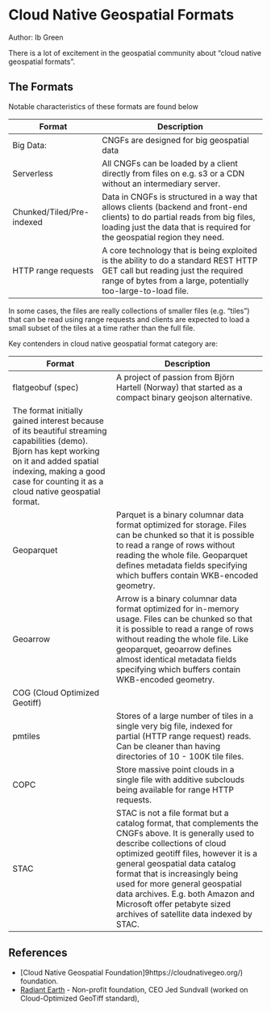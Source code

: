 # Cloud Native Geospatial Formats

Author: Ib Green

There is a lot of excitement in the geospatial community about “cloud native geospatial formats”.

## The Formats

Notable characteristics of these formats are found below

| Format                    | Description                                                                                                                                                                                              |
| ------------------------- | -------------------------------------------------------------------------------------------------------------------------------------------------------------------------------------------------------- |
| Big Data:                 | CNGFs are designed for big geospatial data                                                                                                                                                               |
| Serverless                | All CNGFs can be loaded by a client directly from files on e.g. s3 or a CDN without an intermediary server.                                                                                              |
| Chunked/Tiled/Pre-indexed | Data in CNGFs is structured in a way that allows clients (backend and front-end clients) to do partial reads from big files, loading just the data that is required for the geospatial region they need. |
| HTTP range requests       | A core technology that is being exploited is the ability to do a standard REST HTTP GET call but reading just the required range of bytes from a large, potentially too-large-to-load file.              |

In some cases, the files are really collections of smaller files (e.g. “tiles”) that can be read using range requests and clients are expected to load a small subset of the tiles at a time rather than the full file.

Key contenders in cloud native geospatial format category are:

| Format | Description |
| --- | --- |
| flatgeobuf (spec) | A project of passion from Björn Hartell (Norway) that started as a compact binary geojson alternative. 
The format initially gained interest because of its beautiful streaming capabilities (demo). Bjorn has kept working on it and added spatial indexing, making a good case for counting it as a cloud native geospatial format. |
| Geoparquet | Parquet is a binary columnar data format optimized for storage. Files can be chunked so that it is possible to read a range of rows without reading the whole file. Geoparquet defines metadata fields specifying which buffers contain WKB-encoded geometry. 
| Geoarrow |  Arrow is a binary columnar data format optimized for in-memory usage. Files can be chunked so that it is possible to read a range of rows without reading the whole file. Like geoparquet, geoarrow defines almost identical metadata fields specifying which buffers contain WKB-encoded geometry. |
| COG (Cloud Optimized Geotiff) |
| pmtiles | Stores of a large number of tiles in a single very big file, indexed for partial (HTTP range request) reads.  Can be cleaner than having directories of 10 - 100K tile files. |
| COPC | Store massive point clouds in a single file with additive subclouds being available for range HTTP requests. |
| STAC | STAC is not a file format but a catalog format, that complements the CNGFs above. It is generally used to describe collections of cloud optimized geotiff files, however it is a general geospatial data catalog format that is increasingly being used for more general geospatial data archives. E.g. both Amazon and Microsoft offer petabyte sized archives of satellite data indexed by STAC. |

## References

- [Cloud Native Geospatial Foundation]9https://cloudnativegeo.org/) foundation.
- [Radiant Earth](https://radiant.earth/) - Non-profit foundation, CEO Jed Sundvall (worked on Cloud-Optimized GeoTiff standard), 

